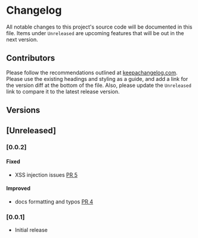 # Changelog

All notable changes to this project's source code will be documented in this file. Items under `Unreleased` are upcoming features that will be out in the next version.

## Contributors

Please follow the recommendations outlined at [keepachangelog.com](https://keepachangelog.com). Please use the existing headings and styling as a guide, and add a link for the version diff at the bottom of the file. Also, please update the `Unreleased` link to compare it to the latest release version.

## Versions

## [Unreleased]

### [0.0.2]
#### Fixed
- XSS injection issues [PR 5](https://github.com/shakacode/jstreamer/pull/5)

#### Improved
- docs formatting and typos [PR 4](https://github.com/shakacode/jstreamer/pull/4)

### [0.0.1]
- Initial release
